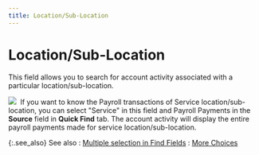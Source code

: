 ```yaml
---
title: Location/Sub-Location
---
```


# Location/Sub-Location


This field allows you to search for account activity associated with  a particular location/sub-location.


![]({{site.acc_baseurl}}/img/example.gif)  If  you want to know the Payroll transactions of Service location/sub-location,  you can select "Service" in this field and Payroll Payments  in the **Source** field in **Quick 
 Find** tab. The account activity will display the entire payroll  payments made for service location/sub-location.


{:.see_also}
See also
: [Multiple  selection in Find Fields]({{site.wwe_chm}}/advanced-options/find-function/multiple_selection_in_find_fields.html)
: [More Choices]({{site.acc_baseurl}}/find-account-activity/find-account-activity-details/more-choices/more_choices.html)
